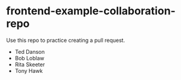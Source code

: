 # frontend-example-collaboration-repo
Use this repo to practice creating a pull request.

* Ted Danson
* Bob Loblaw
* Rita Skeeter
* Tony Hawk
